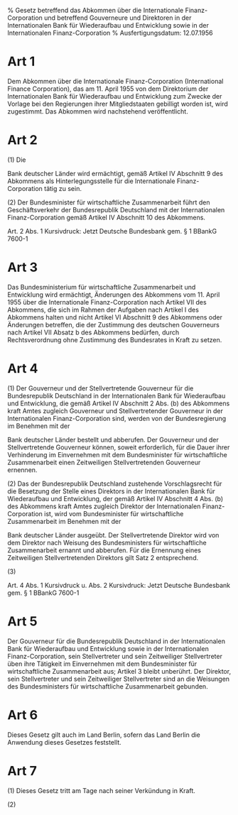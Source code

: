 % Gesetz betreffend das Abkommen über die Internationale Finanz-Corporation und betreffend Gouverneure und Direktoren in der Internationalen Bank für Wiederaufbau und Entwicklung sowie in der Internationalen Finanz-Corporation
% Ausfertigungsdatum: 12.07.1956
 
# Art 1

Dem Abkommen über die Internationale Finanz-Corporation (International Finance Corporation), das am 11. April 1955 von dem Direktorium der Internationalen Bank für Wiederaufbau und Entwicklung zum Zwecke der Vorlage bei den Regierungen ihrer Mitgliedstaaten gebilligt worden ist, wird zugestimmt. Das Abkommen wird nachstehend veröffentlicht.

# Art 2

(1) Die

Bank deutscher Länder wird ermächtigt, gemäß Artikel IV Abschnitt 9 des Abkommens als Hinterlegungsstelle für die Internationale Finanz-Corporation tätig zu sein.

(2) Der Bundesminister für wirtschaftliche Zusammenarbeit führt den Geschäftsverkehr der Bundesrepublik Deutschland mit der Internationalen Finanz-Corporation gemäß Artikel IV Abschnitt 10 des Abkommens.

Art. 2 Abs. 1 Kursivdruck: Jetzt Deutsche Bundesbank gem. § 1 BBankG 7600-1

# Art 3

Das Bundesministerium für wirtschaftliche Zusammenarbeit und Entwicklung wird ermächtigt, Änderungen des Abkommens vom 11. April 1955 über die Internationale Finanz-Corporation nach Artikel VII des Abkommens, die sich im Rahmen der Aufgaben nach Artikel I des Abkommens halten und nicht Artikel VI Abschnitt 9 des Abkommens oder Änderungen betreffen, die der Zustimmung des deutschen Gouverneurs nach Artikel VII Absatz b des Abkommens bedürfen, durch Rechtsverordnung ohne Zustimmung des Bundesrates in Kraft zu setzen.

# Art 4

(1) Der Gouverneur und der Stellvertretende Gouverneur für die Bundesrepublik Deutschland in der Internationalen Bank für Wiederaufbau und Entwicklung, die gemäß Artikel IV Abschnitt 2 Abs. (b) des Abkommens kraft Amtes zugleich Gouverneur und Stellvertretender Gouverneur in der Internationalen Finanz-Corporation sind, werden von der Bundesregierung im Benehmen mit der

Bank deutscher Länder bestellt und abberufen. Der Gouverneur und der Stellvertretende Gouverneur können, soweit erforderlich, für die Dauer ihrer Verhinderung im Einvernehmen mit dem Bundesminister für wirtschaftliche Zusammenarbeit einen Zeitweiligen Stellvertretenden Gouverneur ernennen.

(2) Das der Bundesrepublik Deutschland zustehende Vorschlagsrecht für die Besetzung der Stelle eines Direktors in der Internationalen Bank für Wiederaufbau und Entwicklung, der gemäß Artikel IV Abschnitt 4 Abs. (b) des Abkommens kraft Amtes zugleich Direktor der Internationalen Finanz-Corporation ist, wird vom Bundesminister für wirtschaftliche Zusammenarbeit im Benehmen mit der

Bank deutscher Länder ausgeübt. Der Stellvertretende Direktor wird von dem Direktor nach Weisung des Bundesministers für wirtschaftliche Zusammenarbeit ernannt und abberufen. Für die Ernennung eines Zeitweiligen Stellvertretenden Direktors gilt Satz 2 entsprechend.

(3)

Art. 4 Abs. 1 Kursivdruck u. Abs. 2 Kursivdruck: Jetzt Deutsche Bundesbank gem. § 1 BBankG 7600-1

# Art 5

Der Gouverneur für die Bundesrepublik Deutschland in der Internationalen Bank für Wiederaufbau und Entwicklung sowie in der Internationalen Finanz-Corporation, sein Stellvertreter und sein Zeitweiliger Stellvertreter üben ihre Tätigkeit im Einvernehmen mit dem Bundesminister für wirtschaftliche Zusammenarbeit aus; Artikel 3 bleibt unberührt. Der Direktor, sein Stellvertreter und sein Zeitweiliger Stellvertreter sind an die Weisungen des Bundesministers für wirtschaftliche Zusammenarbeit gebunden.

# Art 6

Dieses Gesetz gilt auch im Land Berlin, sofern das Land Berlin die Anwendung dieses Gesetzes feststellt.

# Art 7

(1) Dieses Gesetz tritt am Tage nach seiner Verkündung in Kraft.

(2)

